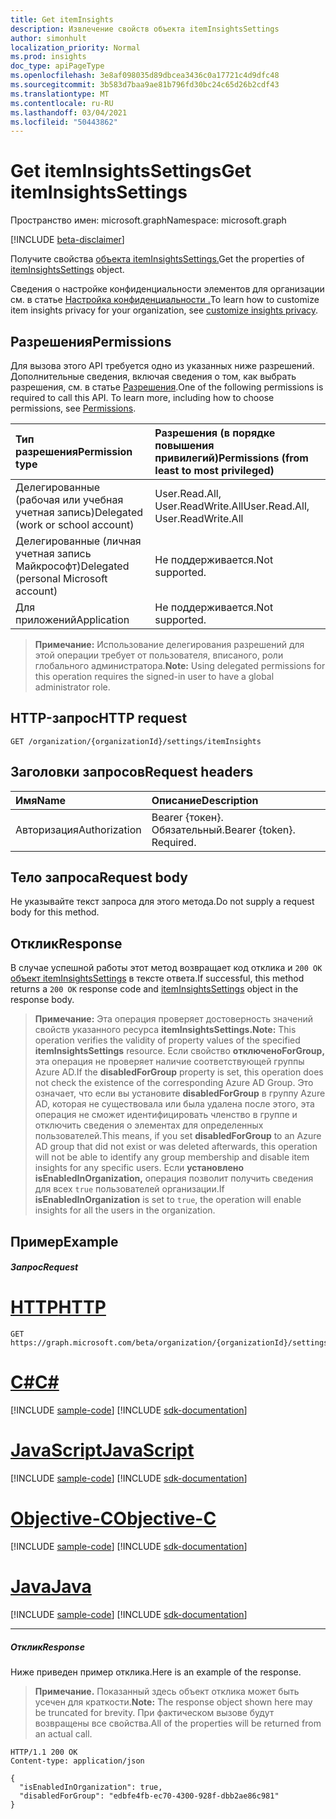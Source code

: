 ```yaml
---
title: Get itemInsights
description: Извлечение свойств объекта itemInsightsSettings
author: simonhult
localization_priority: Normal
ms.prod: insights
doc_type: apiPageType
ms.openlocfilehash: 3e8af098035d89dbcea3436c0a17721c4d9dfc48
ms.sourcegitcommit: 3b583d7baa9ae81b796fd30bc24c65d26b2cdf43
ms.translationtype: MT
ms.contentlocale: ru-RU
ms.lasthandoff: 03/04/2021
ms.locfileid: "50443862"
---
```

# <a name="get-iteminsightssettings"></a><span data-ttu-id="4a11e-103">Get itemInsightsSettings</span><span class="sxs-lookup"><span data-stu-id="4a11e-103">Get itemInsightsSettings</span></span>

<span data-ttu-id="4a11e-104">Пространство имен: microsoft.graph</span><span class="sxs-lookup"><span data-stu-id="4a11e-104">Namespace: microsoft.graph</span></span>

[!INCLUDE [beta-disclaimer](../../includes/beta-disclaimer.md)]

<span data-ttu-id="4a11e-105">Получите свойства [объекта itemInsightsSettings.](../resources/iteminsightssettings.md)</span><span class="sxs-lookup"><span data-stu-id="4a11e-105">Get the properties of [itemInsightsSettings](../resources/iteminsightssettings.md) object.</span></span>

<span data-ttu-id="4a11e-106">Сведения о настройке конфиденциальности элементов для организации см. в статье [Настройка конфиденциальности .](/graph/insights-customize-item-insights-privacy?view=graph-rest-1.0)</span><span class="sxs-lookup"><span data-stu-id="4a11e-106">To learn how to customize item insights privacy for your organization, see [customize insights privacy](/graph/insights-customize-item-insights-privacy?view=graph-rest-1.0).</span></span> 

## <a name="permissions"></a><span data-ttu-id="4a11e-107">Разрешения</span><span class="sxs-lookup"><span data-stu-id="4a11e-107">Permissions</span></span>

<span data-ttu-id="4a11e-p101">Для вызова этого API требуется одно из указанных ниже разрешений. Дополнительные сведения, включая сведения о том, как выбрать разрешения, см. в статье [Разрешения](/graph/permissions-reference).</span><span class="sxs-lookup"><span data-stu-id="4a11e-p101">One of the following permissions is required to call this API. To learn more, including how to choose permissions, see [Permissions](/graph/permissions-reference).</span></span>

|<span data-ttu-id="4a11e-110">Тип разрешения</span><span class="sxs-lookup"><span data-stu-id="4a11e-110">Permission type</span></span>      | <span data-ttu-id="4a11e-111">Разрешения (в порядке повышения привилегий)</span><span class="sxs-lookup"><span data-stu-id="4a11e-111">Permissions (from least to most privileged)</span></span>              |
|:--------------------|:---------------------------------------------------------|
|<span data-ttu-id="4a11e-112">Делегированные (рабочая или учебная учетная запись)</span><span class="sxs-lookup"><span data-stu-id="4a11e-112">Delegated (work or school account)</span></span> | <span data-ttu-id="4a11e-113">User.Read.All, User.ReadWrite.All</span><span class="sxs-lookup"><span data-stu-id="4a11e-113">User.Read.All, User.ReadWrite.All</span></span> |
|<span data-ttu-id="4a11e-114">Делегированные (личная учетная запись Майкрософт)</span><span class="sxs-lookup"><span data-stu-id="4a11e-114">Delegated (personal Microsoft account)</span></span> | <span data-ttu-id="4a11e-115">Не поддерживается.</span><span class="sxs-lookup"><span data-stu-id="4a11e-115">Not supported.</span></span>    |
|<span data-ttu-id="4a11e-116">Для приложений</span><span class="sxs-lookup"><span data-stu-id="4a11e-116">Application</span></span> | <span data-ttu-id="4a11e-117">Не поддерживается.</span><span class="sxs-lookup"><span data-stu-id="4a11e-117">Not supported.</span></span> |

><span data-ttu-id="4a11e-118">**Примечание:** Использование делегирования разрешений для этой операции требует от пользователя, вписаного, роли глобального администратора.</span><span class="sxs-lookup"><span data-stu-id="4a11e-118">**Note:** Using delegated permissions for this operation requires the signed-in user to have a global administrator role.</span></span>

## <a name="http-request"></a><span data-ttu-id="4a11e-119">HTTP-запрос</span><span class="sxs-lookup"><span data-stu-id="4a11e-119">HTTP request</span></span>
<!-- { "blockType": "ignored" } -->

```http
GET /organization/{organizationId}/settings/itemInsights
```

## <a name="request-headers"></a><span data-ttu-id="4a11e-120">Заголовки запросов</span><span class="sxs-lookup"><span data-stu-id="4a11e-120">Request headers</span></span>

| <span data-ttu-id="4a11e-121">Имя</span><span class="sxs-lookup"><span data-stu-id="4a11e-121">Name</span></span>       | <span data-ttu-id="4a11e-122">Описание</span><span class="sxs-lookup"><span data-stu-id="4a11e-122">Description</span></span>|
|:-----------|:----------|
| <span data-ttu-id="4a11e-123">Авторизация</span><span class="sxs-lookup"><span data-stu-id="4a11e-123">Authorization</span></span>  | <span data-ttu-id="4a11e-p102">Bearer {токен}. Обязательный.</span><span class="sxs-lookup"><span data-stu-id="4a11e-p102">Bearer {token}. Required.</span></span> |

## <a name="request-body"></a><span data-ttu-id="4a11e-126">Тело запроса</span><span class="sxs-lookup"><span data-stu-id="4a11e-126">Request body</span></span>

<span data-ttu-id="4a11e-127">Не указывайте текст запроса для этого метода.</span><span class="sxs-lookup"><span data-stu-id="4a11e-127">Do not supply a request body for this method.</span></span>

## <a name="response"></a><span data-ttu-id="4a11e-128">Отклик</span><span class="sxs-lookup"><span data-stu-id="4a11e-128">Response</span></span>

<span data-ttu-id="4a11e-129">В случае успешной работы этот метод возвращает код отклика и `200 OK` [объект itemInsightsSettings](../resources/iteminsightssettings.md) в тексте ответа.</span><span class="sxs-lookup"><span data-stu-id="4a11e-129">If successful, this method returns a `200 OK` response code and [itemInsightsSettings](../resources/iteminsightssettings.md) object in the response body.</span></span>

><span data-ttu-id="4a11e-130">**Примечание:** Эта операция проверяет достоверность значений свойств указанного ресурса **itemInsightsSettings.**</span><span class="sxs-lookup"><span data-stu-id="4a11e-130">**Note:** This operation verifies the validity of property values of the specified **itemInsightsSettings** resource.</span></span> <span data-ttu-id="4a11e-131">Если свойство **отключеноForGroup,** эта операция не проверяет наличие соответствующей группы Azure AD.</span><span class="sxs-lookup"><span data-stu-id="4a11e-131">If the **disabledForGroup** property is set, this operation does not check the existence of the corresponding Azure AD Group.</span></span> <span data-ttu-id="4a11e-132">Это означает, что если вы установите **disabledForGroup** в группу Azure AD, которая не существовала или была удалена после этого, эта операция не сможет идентифицировать членство в группе и отключить сведения о элементах для определенных пользователей.</span><span class="sxs-lookup"><span data-stu-id="4a11e-132">This means, if you set **disabledForGroup** to an Azure AD group that did not exist or was deleted afterwards, this operation will not be able to identify any group membership and disable item insights for any specific users.</span></span> <span data-ttu-id="4a11e-133">Если **установлено isEnabledInOrganization,** операция позволит получить сведения для всех `true` пользователей организации.</span><span class="sxs-lookup"><span data-stu-id="4a11e-133">If **isEnabledInOrganization** is set to `true`, the operation will enable insights for all the users in the organization.</span></span> 

## <a name="example"></a><span data-ttu-id="4a11e-134">Пример</span><span class="sxs-lookup"><span data-stu-id="4a11e-134">Example</span></span>

##### <a name="request"></a><span data-ttu-id="4a11e-135">Запрос</span><span class="sxs-lookup"><span data-stu-id="4a11e-135">Request</span></span>

# <a name="http"></a>[<span data-ttu-id="4a11e-136">HTTP</span><span class="sxs-lookup"><span data-stu-id="4a11e-136">HTTP</span></span>](#tab/http)
<!-- {
  "blockType": "request",
  "name": "get_iteminsightssettings"
}-->

```msgraph-interactive
GET https://graph.microsoft.com/beta/organization/{organizationId}/settings/itemInsights
```
# <a name="c"></a>[<span data-ttu-id="4a11e-137">C#</span><span class="sxs-lookup"><span data-stu-id="4a11e-137">C#</span></span>](#tab/csharp)
[!INCLUDE [sample-code](../includes/snippets/csharp/get-iteminsightssettings-csharp-snippets.md)]
[!INCLUDE [sdk-documentation](../includes/snippets/snippets-sdk-documentation-link.md)]

# <a name="javascript"></a>[<span data-ttu-id="4a11e-138">JavaScript</span><span class="sxs-lookup"><span data-stu-id="4a11e-138">JavaScript</span></span>](#tab/javascript)
[!INCLUDE [sample-code](../includes/snippets/javascript/get-iteminsightssettings-javascript-snippets.md)]
[!INCLUDE [sdk-documentation](../includes/snippets/snippets-sdk-documentation-link.md)]

# <a name="objective-c"></a>[<span data-ttu-id="4a11e-139">Objective-C</span><span class="sxs-lookup"><span data-stu-id="4a11e-139">Objective-C</span></span>](#tab/objc)
[!INCLUDE [sample-code](../includes/snippets/objc/get-iteminsightssettings-objc-snippets.md)]
[!INCLUDE [sdk-documentation](../includes/snippets/snippets-sdk-documentation-link.md)]

# <a name="java"></a>[<span data-ttu-id="4a11e-140">Java</span><span class="sxs-lookup"><span data-stu-id="4a11e-140">Java</span></span>](#tab/java)
[!INCLUDE [sample-code](../includes/snippets/java/get-iteminsightssettings-java-snippets.md)]
[!INCLUDE [sdk-documentation](../includes/snippets/snippets-sdk-documentation-link.md)]

---


##### <a name="response"></a><span data-ttu-id="4a11e-141">Отклик</span><span class="sxs-lookup"><span data-stu-id="4a11e-141">Response</span></span>

<span data-ttu-id="4a11e-142">Ниже приведен пример отклика.</span><span class="sxs-lookup"><span data-stu-id="4a11e-142">Here is an example of the response.</span></span> 
> <span data-ttu-id="4a11e-143">**Примечание.** Показанный здесь объект отклика может быть усечен для краткости.</span><span class="sxs-lookup"><span data-stu-id="4a11e-143">**Note:** The response object shown here may be truncated for brevity.</span></span> <span data-ttu-id="4a11e-144">При фактическом вызове будут возвращены все свойства.</span><span class="sxs-lookup"><span data-stu-id="4a11e-144">All of the properties will be returned from an actual call.</span></span>

<!-- {
  "blockType": "response",
  "truncated": true,
  "@odata.type": "microsoft.graph.itemInsightsSettings",
  "name": "get_iteminsightssettings"
} -->

```http
HTTP/1.1 200 OK
Content-type: application/json

{
  "isEnabledInOrganization": true,
  "disabledForGroup": "edbfe4fb-ec70-4300-928f-dbb2ae86c981"
}
```


